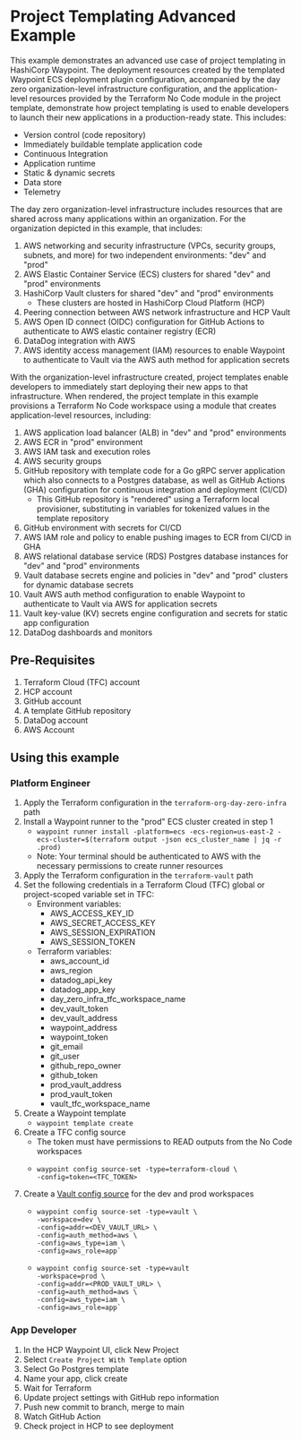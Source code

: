 # Project Templating Advanced Example

This example demonstrates an advanced use case of project templating in 
HashiCorp Waypoint. The deployment resources created by the templated Waypoint 
ECS deployment plugin configuration, accompanied by the day zero 
organization-level infrastructure configuration, and the application-level
resources provided by the Terraform No Code module in the project template, 
demonstrate how project templating is used to enable developers to launch their
new applications in a production-ready state. This includes:

- Version control (code repository)
- Immediately buildable template application code
- Continuous Integration
- Application runtime
- Static & dynamic secrets
- Data store
- Telemetry

The day zero organization-level infrastructure includes resources that are 
shared across many applications within an organization. For the organization
depicted in this example, that includes:

1. AWS networking and security infrastructure (VPCs, security groups, subnets,
and more) for two independent environments: "dev" and "prod"
2. AWS Elastic Container Service (ECS) clusters for shared "dev" and "prod" 
environments
3. HashiCorp Vault clusters for shared "dev" and "prod" environments
   - These clusters are hosted in HashiCorp Cloud Platform (HCP)
4. Peering connection between AWS network infrastructure and HCP Vault
5. AWS Open ID connect (OIDC) configuration for GitHub Actions to authenticate
to AWS elastic container registry (ECR)
6. DataDog integration with AWS
7. AWS identity access management (IAM) resources to enable Waypoint to 
authenticate to Vault via the AWS auth method for application secrets

<!--- TODO: include GitHub organization, template Go repo, Terraform Cloud resources --->

With the organization-level infrastructure created, project templates enable
developers to immediately start deploying their new apps to that infrastructure.
When rendered, the project template in this example provisions a Terraform No
Code workspace using a module that creates application-level resources, 
including:

1. AWS application load balancer (ALB) in "dev" and "prod" environments
2. AWS ECR in "prod" environment
3. AWS IAM task and execution roles
4. AWS security groups
5. GitHub repository with template code for a Go gRPC server application which
also connects to a Postgres database, as well as GitHub Actions (GHA) 
configuration for continuous integration and deployment (CI/CD)
   - This GitHub repository is "rendered" using a Terraform local provisioner, 
substituting in variables for tokenized values in the template repository
6. GitHub environment with secrets for CI/CD
7. AWS IAM role and policy to enable pushing images to ECR from CI/CD in GHA
8. AWS relational database service (RDS) Postgres database instances for "dev"
and "prod" environments
9. Vault database secrets engine and policies in "dev" and "prod" clusters for
dynamic database secrets
10. Vault AWS auth method configuration to enable Waypoint to authenticate to
Vault via AWS for application secrets
11. Vault key-value (KV) secrets engine configuration and secrets for static app
configuration
12. DataDog dashboards and monitors

## Pre-Requisites
1. Terraform Cloud (TFC) account
2. HCP account
3. GitHub account
4. A template GitHub repository 
5. DataDog account
6. AWS Account

<!--- TODO: Add location of the Go protobuf template to use --->

## Using this example

### Platform Engineer

1. Apply the Terraform configuration in the `terraform-org-day-zero-infra` path
2. Install a Waypoint runner to the "prod" ECS cluster created in step 1
    - `waypoint runner install -platform=ecs -ecs-region=us-east-2 -ecs-cluster=$(terraform output -json ecs_cluster_name | jq -r .prod)`
    - Note: Your terminal should be authenticated to AWS with the necessary permissions to create runner resources
3. Apply the Terraform configuration in the `terraform-vault` path
4. Set the following credentials in a Terraform Cloud (TFC) global or project-scoped 
variable set in TFC:
   - Environment variables:
     - AWS_ACCESS_KEY_ID
     - AWS_SECRET_ACCESS_KEY
     - AWS_SESSION_EXPIRATION
     - AWS_SESSION_TOKEN
   - Terraform variables:
     - aws_account_id
     - aws_region
     - datadog_api_key
     - datadog_app_key
     - day_zero_infra_tfc_workspace_name
     - dev_vault_token
     - dev_vault_address
     - waypoint_address
     - waypoint_token
     - git_email
     - git_user
     - github_repo_owner
     - github_token
     - prod_vault_address
     - prod_vault_token
     - vault_tfc_workspace_name
5. Create a Waypoint template
   - `waypoint template create`
6. Create a TFC config source
    - The token must have permissions to READ outputs from the No Code workspaces
    - ```shell
      waypoint config source-set -type=terraform-cloud \
      -config=token=<TFC_TOKEN>
      ```
7. Create a [Vault config source](
https://developer.hashicorp.com/waypoint/integrations/hashicorp/vault/latest/components/config-sourcer/vault-config-sourcer
) for the dev and prod workspaces
   - ```shell
     waypoint config source-set -type=vault \
     -workspace=dev \
     -config=addr=<DEV_VAULT_URL> \
     -config=auth_method=aws \
     -config=aws_type=iam \
     -config=aws_role=app`
     ```
   - ```shell
     waypoint config source-set -type=vault
     -workspace=prod \ 
     -config=addr=<PROD_VAULT_URL> \
     -config=auth_method=aws \
     -config=aws_type=iam \
     -config=aws_role=app`
     ```

### App Developer
1. In the HCP Waypoint UI, click New Project
2. Select `Create Project With Template` option
3. Select Go Postgres template
4. Name your app, click create
5. Wait for Terraform
6. Update project settings with GitHub repo information
7. Push new commit to branch, merge to main
8. Watch GitHub Action 
9. Check project in HCP to see deployment
